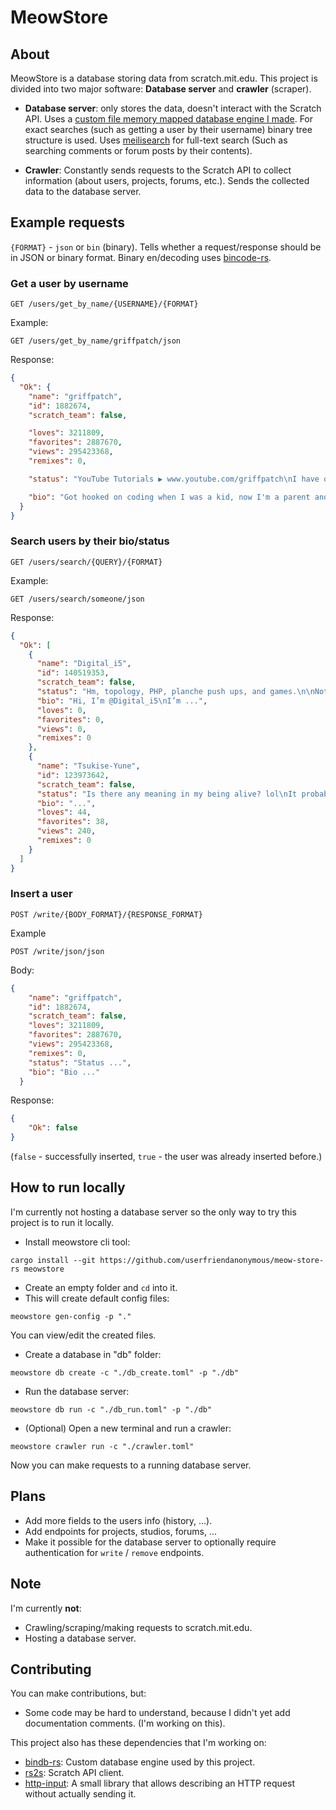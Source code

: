 # MeowStore

## About
MeowStore is a database storing data from scratch.mit.edu. 
This project is divided into two major software: **Database server** and **crawler** (scraper).
- **Database server**: only stores the data, doesn't interact with the Scratch API. Uses a [custom file memory mapped database engine I made](https://github.com/userfriendanonymous/bindb-rs).
For exact searches (such as getting a user by their username) binary tree structure is used.
Uses [meilisearch](https://www.meilisearch.com/) for full-text search (Such as searching comments or forum posts by their contents).

- **Crawler**: Constantly sends requests to the Scratch API to collect information (about users, projects, forums, etc.). Sends the collected data to the database server.

## Example requests
`{FORMAT}` - `json` or `bin` (binary). Tells whether a request/response should be in JSON or binary format.
Binary en/decoding uses [bincode-rs](https://github.com/bincode-org/bincode).
### Get a user by username
```
GET /users/get_by_name/{USERNAME}/{FORMAT}
```
Example:
```
GET /users/get_by_name/griffpatch/json
```
Response:
```json
{
  "Ok": {
    "name": "griffpatch",
    "id": 1882674,
    "scratch_team": false,

    "loves": 3211809,
    "favorites": 2887670,
    "views": 295423368,
    "remixes": 0,

    "status": "YouTube Tutorials ▶️ www.youtube.com/griffpatch\nI have only 2 other accounts:\n@griffpatch_tutor | @Griffpatch-Academy\nNo 4f4 or f4f sorry\nPlease don't spam: Max 1 ad per person a day",

    "bio": "Got hooked on coding when I was a kid, now I'm a parent and nothing's changed! My day job involves java coding. In my spare time I love making games, being creative & drumming in church."
  }
}
```
### Search users by their bio/status
```
GET /users/search/{QUERY}/{FORMAT}
```
Example:
```
GET /users/search/someone/json
```
Response:
```json
{
  "Ok": [
    {
      "name": "Digital_i5",
      "id": 140519353,
      "scratch_team": false,
      "status": "Hm, topology, PHP, planche push ups, and games.\n\nNot responding to 85% of comments.\nSorry, but absolutely NO F4F. But if someone tells you ...",
      "bio": "Hi, I’m @Digital_i5\nI’m ...",
      "loves": 0,
      "favorites": 0,
      "views": 0,
      "remixes": 0
    },
    {
      "name": "Tsukise-Yune",
      "id": 123973642,
      "scratch_team": false,
      "status": "Is there any meaning in my being alive? lol\nIt probably doesn't make any sense lol\n\n＊someone to cherish＊\n　...",
      "bio": "...",
      "loves": 44,
      "favorites": 38,
      "views": 240,
      "remixes": 0
    }
  ]
}
```

### Insert a user
```
POST /write/{BODY_FORMAT}/{RESPONSE_FORMAT}
```
Example
```
POST /write/json/json
```
Body:
```json
{
    "name": "griffpatch",
    "id": 1882674,
    "scratch_team": false,
    "loves": 3211809,
    "favorites": 2887670,
    "views": 295423368,
    "remixes": 0,
    "status": "Status ...",
    "bio": "Bio ..."
  }
```
Response:

```json
{
    "Ok": false
}
```
(`false` - successfully inserted, `true` - the user was already inserted before.)

## How to run locally
I'm currently not hosting a database server so the only way to try this project is to run it locally.

- Install meowstore cli tool:
```
cargo install --git https://github.com/userfriendanonymous/meow-store-rs meowstore
```

- Create an empty folder and `cd` into it.
- This will create default config files:
```
meowstore gen-config -p "."
```
You can view/edit the created files.

- Create a database in "db" folder:
```
meowstore db create -c "./db_create.toml" -p "./db"
```
- Run the database server:
```
meowstore db run -c "./db_run.toml" -p "./db"
```
- (Optional) Open a new terminal and run a crawler:
```
meowstore crawler run -c "./crawler.toml"
```

Now you can make requests to a running database server.

## Plans
- Add more fields to the users info (history, ...).
- Add endpoints for projects, studios, forums, ...
- Make it possible for the database server to optionally require authentication for `write` / `remove` endpoints.

## Note
I'm currently **not**:
- Crawling/scraping/making requests to scratch.mit.edu.
- Hosting a database server.

## Contributing
You can make contributions, but:
- Some code may be hard to understand, because I didn't yet add documentation comments. (I'm working on this).

This project also has these dependencies that I'm working on:
- [bindb-rs](https://github.com/userfriendanonymous/bindb-rs): Custom database engine used by this project.
- [rs2s](https://github.com/userfriendanonymous/rs2s-rs): Scratch API client.
- [http-input](https://github.com/userfriendanonymous/http-input-rs): A small library that allows describing an HTTP request without actually sending it.